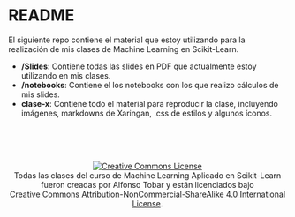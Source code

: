 # README

El siguiente repo contiene el material que estoy utilizando para la realización de mis clases de Machine Learning en Scikit-Learn.

* **/Slides**: Contiene todas las slides en PDF que actualmente estoy utilizando en mis clases.
* **/notebooks**: Contiene el los notebooks con los que realizo cálculos de mis slides.
* **clase-x**: Contiene todo el material para reproducir la clase, incluyendo imágenes, markdowns de Xaringan, .css de estilos y algunos íconos.

<br>
<br>
<br>
<center>

<a rel="license" href="http://creativecommons.org/licenses/by-nc-sa/4.0/"><img alt="Creative Commons License" style="border-width:0" src="https://i.creativecommons.org/l/by-nc-sa/4.0/88x31.png" /></a><br /><span xmlns:dct="http://purl.org/dc/terms/" data-property="dct:title">Todas las clases del curso de Machine Learning Aplicado en Scikit-Learn</span> fueron creadas por
<span xmlns:cc="http://creativecommons.org/ns#" data-property="cc:attributionName">Alfonso
Tobar</span> y están licenciados bajo
<br><a rel="license" href="http://creativecommons.org/licenses/by-nc-sa/4.0/">Creative
Commons Attribution-NonCommercial-ShareAlike 4.0 International
License</a>.

</center>